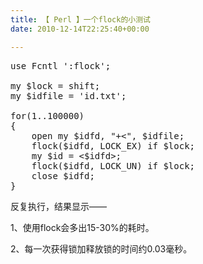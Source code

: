 ```yaml
---
title: 【 Perl 】一个flock的小测试
date: 2010-12-14T22:25:40+00:00

---
```

<pre class="brush: perl">use Fcntl ':flock';

my $lock = shift;
my $idfile = 'id.txt';

for(1..100000)
{
    open my $idfd, "+&lt;", $idfile;
    flock($idfd, LOCK_EX) if $lock;
    my $id = &lt;$idfd>;
    flock($idfd, LOCK_UN) if $lock;
    close $idfd;
}
</pre>

反复执行，结果显示——

1、使用flock会多出15-30%的耗时。

2、每一次获得锁加释放锁的时间约0.03毫秒。
